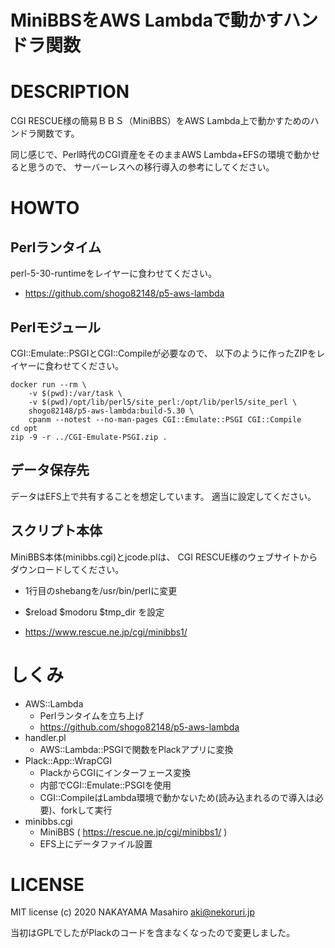 # MiniBBSをAWS Lambdaで動かすハンドラ関数

# DESCRIPTION

CGI RESCUE様の簡易ＢＢＳ（MiniBBS）をAWS Lambda上で動かすためのハンドラ関数です。

同じ感じで、Perl時代のCGI資産をそのままAWS Lambda+EFSの環境で動かせると思うので、
サーバーレスへの移行導入の参考にしてください。

# HOWTO

## Perlランタイム

perl-5-30-runtimeをレイヤーに食わせてください。

* https://github.com/shogo82148/p5-aws-lambda

## Perlモジュール

CGI::Emulate::PSGIとCGI::Compileが必要なので、
以下のように作ったZIPをレイヤーに食わせてください。

```
docker run --rm \
    -v $(pwd):/var/task \
    -v $(pwd)/opt/lib/perl5/site_perl:/opt/lib/perl5/site_perl \
    shogo82148/p5-aws-lambda:build-5.30 \
    cpanm --notest --no-man-pages CGI::Emulate::PSGI CGI::Compile
cd opt
zip -9 -r ../CGI-Emulate-PSGI.zip .
```

## データ保存先

データはEFS上で共有することを想定しています。
適当に設定してください。

## スクリプト本体

MiniBBS本体(minibbs.cgi)とjcode.plは、
CGI RESCUE様のウェブサイトからダウンロードしてください。

* 1行目のshebangを/usr/bin/perlに変更
* $reload $modoru $tmp_dir を設定

* https://www.rescue.ne.jp/cgi/minibbs1/

# しくみ

* AWS::Lambda
  * Perlランタイムを立ち上げ
  * https://github.com/shogo82148/p5-aws-lambda
* handler.pl
  * AWS::Lambda::PSGIで関数をPlackアプリに変換
* Plack::App::WrapCGI
  * PlackからCGIにインターフェース変換
  * 内部でCGI::Emulate::PSGIを使用
  * CGI::CompileはLambda環境で動かないため(読み込まれるので導入は必要)、forkして実行
* minibbs.cgi
  * MiniBBS ( https://rescue.ne.jp/cgi/minibbs1/ )
  * EFS上にデータファイル設置


# LICENSE

MIT license (c) 2020 NAKAYAMA Masahiro <aki@nekoruri.jp>

当初はGPLでしたがPlackのコードを含まなくなったので変更しました。

